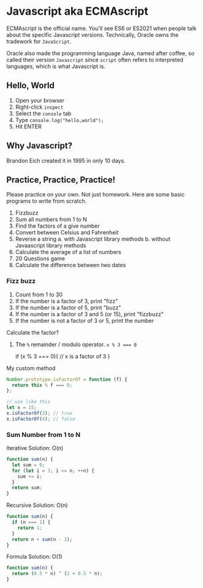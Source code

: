 # Javascript aka ECMAscript

ECMAscript is the official name. You'll see ES6 or ES2021 when people talk about the specific
Javascript versions. Technically, Oracle owns the tradework for `JavaScript`.

Oracle also made the programming language Java, named after coffee, so called their version `Javascript` since `script` often refers to interpreted languages, which is what Javascript is.

## Hello, World

1. Open your browser
2. Right-click `inspect`
3. Select the `console` tab
4. Type `console.log("hello,world");`
5. Hit ENTER

## Why Javascript?

Brandon Eich created it in 1995 in only 10 days.

## Practice, Practice, Practice!

Please practice on your own. Not just homework. Here are some basic programs to write from scratch.

1. Fizzbuzz
1. Sum all numbers from 1 to N
1. Find the factors of a give number
1. Convert between Celsius and Fahrenheit
1. Reverse a string
   a. with Javascript library methods
   b. without Javaascript library methods
1. Calculate the average of a list of numbers
1. 20 Questions game
1. Calculate the difference between two dates

### Fizz buzz

1. Count from 1 to 30
2. If the number is a factor of 3, print "fizz"
3. If the number is a factor of 5, print "buzz"
4. If the number is a factor of 3 and 5 (or 15), print "fizzbuzz"
5. If the number is not a factor of 3 or 5, print the number

Calculate the factor?

1. The `%` remainder / modulo operator. `x % 3 === 0`

   if (x % 3 === 0){
   // x is a factor of 3
   }

My custom method

```javascript
Number.prototype.isFactorOf = function (f) {
  return this % f === 0;
};

// use like this
let x = 15;
x.isFactorOf(3); // true
x.isFactorOf(4); // false
```

### Sum Number from 1 to N

Iterative Solution: O(n)

```javascript
function sum(n) {
  let sum = 0;
  for (let i = 1; i <= n; ++n) {
    sum += i;
  }
  return sum;
}
```

Recursive Solution: O(n)

```javascript
function sum(n) {
  if (n === 1) {
    return 1;
  }
  return n + sum(n - 1);
}
```

Formula Solution: O(1)

```javascript
function sum(n) {
  return (0.5 * n) ^ (2 + 0.5 * n);
}
```
